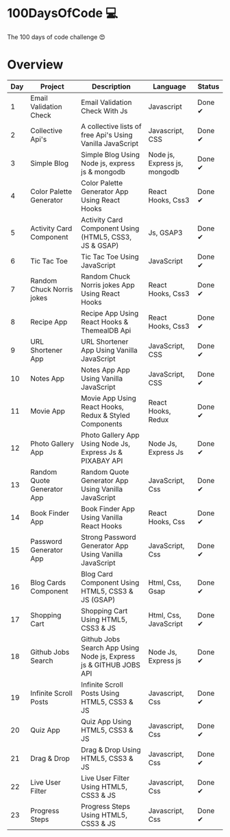 # 100DaysOfCode 💻

The 100 days of code challenge 😍

# Overview

| Day | Project                    | Description                                                        | Language                     | Status |
| --- | -------------------------- | ------------------------------------------------------------------ | ---------------------------- | ------ |
| 1   | Email Validation Check     | Email Validation Check With Js                                     | Javascript                   | Done ✔ |
| 2   | Collective Api's           | A collective lists of free Api's Using Vanilla JavaScript          | Javascript, CSS              | Done ✔ |
| 3   | Simple Blog                | Simple Blog Using Node js, express js & mongodb                    | Node js, Express js, mongodb | Done ✔ |
| 4   | Color Palette Generator    | Color Palette Generator App Using React Hooks                      | React Hooks, Css3            | Done ✔ |
| 5   | Activity Card Component    | Activity Card Component Using (HTML5, CSS3, JS & GSAP)             | Js, GSAP3                    | Done ✔ |
| 6   | Tic Tac Toe                | Tic Tac Toe Using JavaScript                                       | JavaScript                   | Done ✔ |
| 7   | Random Chuck Norris jokes  | Random Chuck Norris jokes App Using React Hooks                    | React Hooks, Css3            | Done ✔ |
| 8   | Recipe App                 | Recipe App Using React Hooks & ThemealDB Api                       | React Hooks, Css3            | Done ✔ |
| 9   | URL Shortener App          | URL Shortener App Using Vanilla JavaScript                         | JavaScript, CSS              | Done ✔ |
| 10  | Notes App                  | Notes App App Using Vanilla JavaScript                             | JavaScript, CSS              | Done ✔ |
| 11  | Movie App                  | Movie App Using React Hooks, Redux & Styled Components             | React Hooks, Redux           | Done ✔ |
| 12  | Photo Gallery App          | Photo Gallery App Using Node Js, Express Js & PIXABAY API          | Node Js, Express Js          | Done ✔ |
| 13  | Random Quote Generator App | Random Quote Generator App Using Vanilla JavaScript                | JavaScript, Css              | Done ✔ |
| 14  | Book Finder App            | Book Finder App Using Vanilla React Hooks                          | React Hooks, Css             | Done ✔ |
| 15  | Password Generator App     | Strong Password Generator App Using Vanilla JavaScript             | JavaScript, Css              | Done ✔ |
| 16  | Blog Cards Component       | Blog Card Component Using HTML5, CSS3 & JS (GSAP)                  | Html, Css, Gsap              | Done ✔ |
| 17  | Shopping Cart              | Shopping Cart Using HTML5, CSS3 & JS                               | Html, Css, JavaScript        | Done ✔ |
| 18  | Github Jobs Search         | Github Jobs Search App Using Node js, Express js & GITHUB JOBS API | Node Js, Express js          | Done ✔ |
| 19  | Infinite Scroll Posts      | Infinite Scroll Posts Using HTML5, CSS3 & JS                       | Javascript, Css              | Done ✔ |
| 20  | Quiz App                   | Quiz App Using HTML5, CSS3 & JS                                    | Javascript, Css              | Done ✔ |
| 21  | Drag & Drop                | Drag & Drop Using HTML5, CSS3 & JS                                 | Javascript, Css              | Done ✔ |
| 22  | Live User Filter           | Live User Filter Using HTML5, CSS3 & JS                            | Javascript, Css              | Done ✔ |
| 23  | Progress Steps          | Progress Steps Using HTML5, CSS3 & JS                            | Javascript, Css              | Done ✔ |
